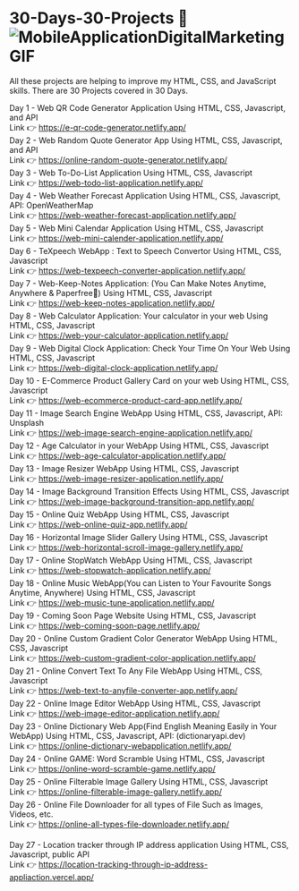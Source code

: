 # 30-Days-30-Projects 🎯 <br> ![MobileApplicationDigitalMarketingGIF](https://github.com/Nitish105/30-Days-30-Projects/assets/83354680/722fa7b1-bfbf-4daa-88ca-32147d2f1fb1)

All these projects are helping to improve my HTML, CSS, and JavaScript skills.
There are 30 Projects covered in 30 Days.

Day 1 - Web QR Code Generator Application Using HTML, CSS, Javascript, and API <br>
        Link 👉 https://e-qr-code-generator.netlify.app/
        <br>
Day 2 - Web Random Quote Generator App Using HTML, CSS, Javascript, and API <br>
        Link 👉 https://online-random-quote-generator.netlify.app/
        <br>
Day 3 - Web To-Do-List Application Using HTML, CSS, Javascript <br>
        Link 👉 https://web-todo-list-application.netlify.app/
        <br>
Day 4 - Web Weather Forecast Application Using HTML, CSS, Javascript, API: OpenWeatherMap <br>
        Link 👉 https://web-weather-forecast-application.netlify.app/
        <br>
Day 5 - Web Mini Calendar Application Using HTML, CSS, Javascript <br>
        Link 👉 https://web-mini-calender-application.netlify.app/
        <br>
Day 6 - TeXpeech WebApp : Text to Speech Convertor Using HTML, CSS, Javascript <br>
        Link 👉 https://web-texpeech-converter-application.netlify.app/
        <br>
Day 7 - Web-Keep-Notes Application: (You Can Make Notes Anytime, Anywhere & Paperfree📝) Using HTML, CSS, Javascript <br>
        Link 👉 https://web-keep-notes-application.netlify.app/
        <br>
Day 8 - Web Calculator Application: Your calculator in your web Using HTML, CSS, Javascript <br>
        Link 👉 https://web-your-calculator-application.netlify.app/
        <br>
Day 9 - Web Digital Clock Application: Check Your Time On Your Web Using HTML, CSS, Javascript <br>
        Link 👉 https://web-digital-clock-application.netlify.app/
        <br>
Day 10 - E-Commerce Product Gallery Card on your web Using HTML, CSS, Javascript <br>
        Link 👉 https://web-ecommerce-product-card-app.netlify.app/
        <br>
Day 11 - Image Search Engine WebApp Using HTML, CSS, Javascript, API: Unsplash <br>
        Link 👉 https://web-image-search-engine-application.netlify.app/
        <br>
Day 12 - Age Calculator in your WebApp Using HTML, CSS, Javascript <br>
        Link 👉 https://web-age-calculator-application.netlify.app/
        <br>
Day 13 - Image Resizer WebApp Using HTML, CSS, Javascript <br>
        Link 👉 https://web-image-resizer-application.netlify.app/
        <br>
Day 14 - Image Background Transition Effects Using HTML, CSS, Javascript <br>
        Link 👉 https://web-image-background-transition-app.netlify.app/
        <br>
Day 15 - Online Quiz WebApp Using HTML, CSS, Javascript <br>
        Link 👉 https://web-online-quiz-app.netlify.app/
        <br>
Day 16 - Horizontal Image Slider Gallery Using HTML, CSS, Javascript <br>
        Link 👉 https://web-horizontal-scroll-image-gallery.netlify.app/
        <br>
Day 17 - Online StopWatch WebApp Using HTML, CSS, Javascript <br>
        Link 👉 https://web-stopwatch-application.netlify.app/
        <br>
Day 18 - Online Music WebApp(You can Listen to Your Favourite Songs Anytime, Anywhere) Using HTML, CSS, Javascript <br>
        Link 👉 https://web-music-tune-application.netlify.app/
        <br>
Day 19 - Coming Soon Page Website Using HTML, CSS, Javascript <br>
        Link 👉 https://web-coming-soon-page.netlify.app/
        <br>
Day 20 - Online Custom Gradient Color Generator WebApp Using HTML, CSS, Javascript <br>
        Link 👉 https://web-custom-gradient-color-application.netlify.app/
        <br>
Day 21 - Online Convert Text To Any File WebApp Using HTML, CSS, Javascript <br>
        Link 👉 https://web-text-to-anyfile-converter-app.netlify.app/
        <br>
Day 22 - Online Image Editor WebApp Using HTML, CSS, Javascript <br>
        Link 👉 https://web-image-editor-application.netlify.app/
        <br> 
Day 23 - Online Dictionary Web App(Find English Meaning Easily in Your WebApp) Using HTML, CSS, Javascript, API: (dictionaryapi.dev) <br>
        Link 👉 https://online-dictionary-webapplication.netlify.app/
        <br>
Day 24 - Online GAME: Word Scramble Using HTML, CSS, Javascript <br>
        Link 👉 https://online-word-scramble-game.netlify.app/
        <br>
Day 25 - Online Filterable Image Gallery Using HTML, CSS, Javascript <br>
        Link 👉 https://online-filterable-image-gallery.netlify.app/
        <br>
Day 26 - Online File Downloader for all types of File Such as Images, Videos, etc. <br>
        Link 👉 https://online-all-types-file-downloader.netlify.app/
        <br>

Day 27 - Location tracker through IP address application Using HTML, CSS, Javascript, public API  <br>
        Link 👉 https://location-tracking-through-ip-address-appliaction.vercel.app/
        




